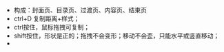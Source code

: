 - 构成：封面页、目录页、过渡页、内容页、结束页
- ctrl+D 复制距离+样式；
- ctrl按住，鼠标拖拽可复制；
- shift按住，形状是正的；拖拽不会变形；移动不会歪，只能水平或竖直移动；
-
